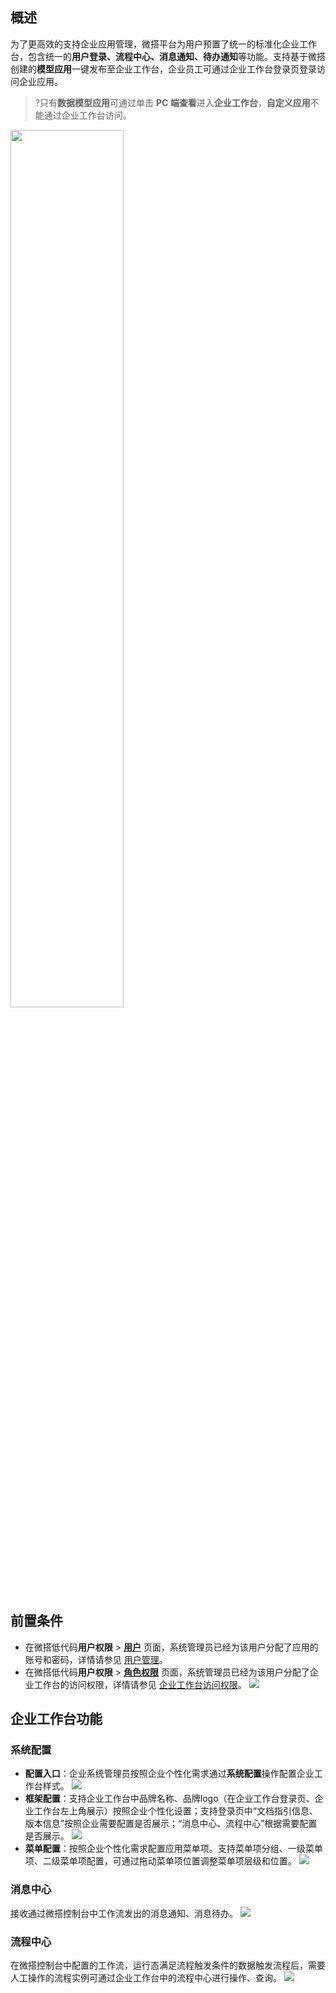 ## 概述
为了更高效的支持企业应用管理，微搭平台为用户预置了统一的标准化企业工作台，包含统一的**用户登录、流程中心、消息通知、待办通知**等功能。支持基于微搭创建的**模型应用**一键发布至企业工作台，企业员工可通过企业工作台登录页登录访问企业应用。
>?只有**数据模型应用**可通过单击 **PC 端查看**进入**企业工作台**，**自定义应用**不能通过企业工作台访问。
<img src = "https://qcloudimg.tencent-cloud.cn/raw/85561c8c7c7029e028423ed68b23bdce.png" style = "width:60%">



## 前置条件

- 在微搭低代码**用户权限** > [**用户**](https://console.cloud.tencent.com/lowcode/permission/user) 页面，系统管理员已经为该用户分配了应用的账号和密码，详情请参见  [用户管理](https://cloud.tencent.com/document/product/1301/67262#manage)。
- 在微搭低代码**用户权限** > [**角色权限**](https://console.cloud.tencent.com/lowcode/permission/role) 页面，系统管理员已经为该用户分配了企业工作台的访问权限，详情请参见 [企业工作台访问权限](https://cloud.tencent.com/document/product/1301/67266#.E4.BC.81.E4.B8.9A.E5.B7.A5.E4.BD.9C.E5.8F.B0.E8.AE.BF.E9.97.AE.E6.9D.83.E9.99.90)。
![](https://qcloudimg.tencent-cloud.cn/raw/e7f2600314c9349a98523708f20bd2b6.png)

## 企业工作台功能

### 系统配置
- **配置入口**：企业系统管理员按照企业个性化需求通过**系统配置**操作配置企业工作台样式。
![](https://qcloudimg.tencent-cloud.cn/raw/16658ca8641614f1a5672567357a6734.png)
- **框架配置**：支持企业工作台中品牌名称、品牌logo（在企业工作台登录页、企业工作台左上角展示）按照企业个性化设置；支持登录页中“文档指引信息、版本信息”按照企业需要配置是否展示；“消息中心、流程中心”根据需要配置是否展示。
![](https://qcloudimg.tencent-cloud.cn/raw/40c5069a506a8958107377d1d85f1ddf.png)
- **菜单配置**：按照企业个性化需求配置应用菜单项。支持菜单项分组、一级菜单项、二级菜单项配置，可通过拖动菜单项位置调整菜单项层级和位置。
![](https://qcloudimg.tencent-cloud.cn/raw/be02f00e04612e0690fe06ea8ded0d2e.png)


### 消息中心
接收通过微搭控制台中工作流发出的消息通知、消息待办。
![](https://qcloudimg.tencent-cloud.cn/raw/936a52778d5253691dac61a42c870f9d.png)

### 流程中心
在微搭控制台中配置的工作流，运行态满足流程触发条件的数据触发流程后，需要人工操作的流程实例可通过企业工作台中的流程中心进行操作、查询。
![](https://qcloudimg.tencent-cloud.cn/raw/bd22962729f00f23becc6bc69daa9988.png)
